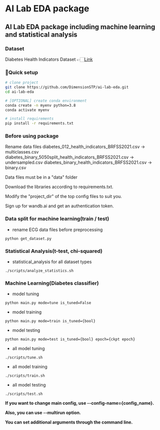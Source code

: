 # AI Lab EDA package

## AI Lab EDA package including machine learning and statistical analysis

### Dataset
Diabetes Health Indicators Dataset
👉🏻[Link](https://www.kaggle.com/datasets/julnazz/diabetes-health-indicators-dataset/data "Diabetes Health Indicators Dataset from kaggle")

### 🚀Quick setup

```bash
# clone project
git clone https://github.com/DimensionSTP/ai-lab-eda.git
cd ai-lab-eda

# [OPTIONAL] create conda environment
conda create -n myenv python=3.8
conda activate myenv

# install requirements
pip install -r requirements.txt
```

### Before using package
Rename data files
diabetes_012_health_indicators_BRFSS2021.csv -> multiclasses.csv
diabetes_binary_5050split_health_indicators_BRFSS2021.csv -> undersampled.csv
diabetes_binary_health_indicators_BRFSS2021.csv -> binary.csv

Data files must be in a "data" folder

Download the libraries according to requirements.txt.

Modify the "project_dir" of the top config files to suit you.

Sign up for wandb.ai and get an authentication token.

### Data split for machine learning(train / test)

* rename ECG data files before preprocessing
```shell
python get_dataset.py
```

### Statistical Analysis(t-test, chi-squared)

* statistical_analysis for all dataset types
```shell
./scripts/analyze_statistics.sh
```

### Machine Learning(Diabetes classifier)

* model tuning
```shell
python main.py mode=tune is_tuned=False
```

* model training
```shell
python main.py mode=train is_tuned={bool}
```

* model testing
```shell
python main.py mode=test is_tuned={bool} epoch={ckpt epoch}
```

* all model tuning
```shell
./scripts/tune.sh
```

* all model training
```shell
./scripts/train.sh
```

* all model testing
```shell
./scripts/test.sh
```

__If you want to change main config, use --config-name={config_name}.__

__Also, you can use --multirun option.__

__You can set additional arguments through the command line.__